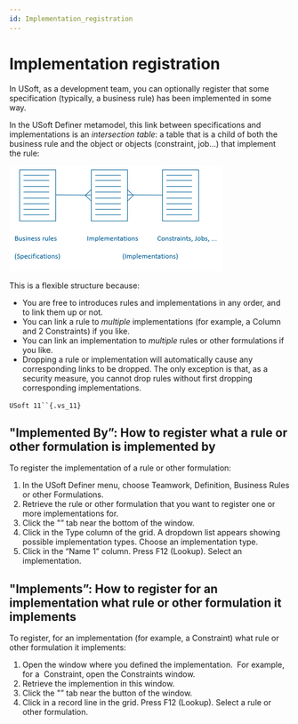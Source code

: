 ```yaml
---
id: Implementation_registration
---
```


# Implementation registration

In USoft, as a development team, you can optionally register that some specification (typically, a business rule) has been implemented in some way.

In the USoft Definer metamodel, this link between specifications and implementations is an *intersection table*: a table that is a child of both the business rule and the object or objects (constraint, job...) that implement the rule:

![](./assets/f61ca494-579e-4ec1-bed7-0ae73b1f6936.png)

This is a flexible structure because:

- You are free to introduces rules and implementations in any order, and to link them up or not.
- You can link a rule to *multiple* implementations (for example, a Column and 2 Constraints) if you like.
- You can link an implementation to *multiple* rules or other formulations if you like.
- Dropping a rule or implementation will automatically cause any corresponding links to be dropped. The only exception is that, as a security measure, you cannot drop rules without first dropping  corresponding implementations.

`USoft 11``{.vs_11}`

## "Implemented By”: How to register what a rule or other formulation is implemented by

To register the implementation of a rule or other formulation:

1. In the USoft Definer menu, choose Teamwork, Definition, Business Rules or other Formulations.
2. Retrieve the rule or other formulation that you want to register one or more implementations for.
3. Click the "” tab near the bottom of the window.
4. Click in the Type column of the grid. A dropdown list appears showing possible implementation types. Choose an implementation type.
5. Click in the “Name 1” column. Press F12 (Lookup). Select an implementation.

## "Implements”: How to register for an implementation what rule or other formulation it implements

To register, for an implementation (for example, a Constraint) what rule or other formulation it implements:

1. Open the window where you defined the implementation.  For example, for a  Constraint, open the Constraints window.
2. Retrieve the implemention in this window.
3. Click the "” tab near the button of the window.
4. Click in a record line in the grid. Press F12 (Lookup). Select a rule or other formulation.

 